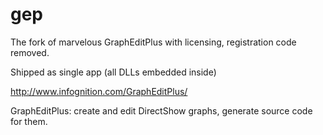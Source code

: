 # gep
The fork of marvelous GraphEditPlus with licensing, registration code removed.

Shipped as single app (all DLLs embedded inside) 

http://www.infognition.com/GraphEditPlus/

GraphEditPlus: create and edit DirectShow graphs, generate source code for them.

